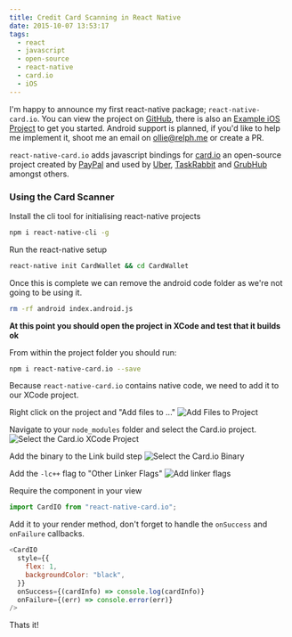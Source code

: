 ```yaml
---
title: Credit Card Scanning in React Native
date: 2015-10-07 13:53:17
tags:
  - react
  - javascript
  - open-source
  - react-native
  - card.io
  - iOS
---
```


I'm happy to announce my first react-native package; `react-native-card.io`. You can view the project on [GitHub](https://github.com/BBB/react-native-card.io), there is also an [Example iOS Project](https://github.com/BBB/react-native-card.io-example) to get you started. Android support is planned, if you'd like to help me implement it, shoot me an email on [ollie@relph.me](mailto:ollie@relph.me) or create a PR.

`react-native-card.io` adds javascript bindings for [card.io](http://card.io/) an open-source project created by [PayPal](http://paypal.com/) and used by [Uber](http://uber.com), [TaskRabbit](http://taskrabbit.com/) and [GrubHub](http://www.grubhub.com/) amongst others.

### Using the Card Scanner

Install the cli tool for initialising react-native projects

```bash
npm i react-native-cli -g
```

Run the react-native setup

```bash
react-native init CardWallet && cd CardWallet
```

Once this is complete we can remove the android code folder as we're not going to be using it.

```bash
rm -rf android index.android.js
```

**At this point you should open the project in XCode and test that it builds ok**

From within the project folder you should run:

```bash
npm i react-native-card.io --save
```

Because `react-native-card.io` contains native code, we need to add it to our XCode project.

Right click on the project and "Add files to ..."
![Add Files to Project](__GHOST_URL__/blog/content/images/2015/10/add-files-to-project.png)

Navigate to your `node_modules` folder and select the Card.io project.
![Select the Card.io XCode Project](__GHOST_URL__/blog/content/images/2015/10/select-the-card-io-project.png)

Add the binary to the Link build step
![Select the Card.io Binary](__GHOST_URL__/blog/content/images/2015/10/select-the-card-io-binary.png)

Add the `-lc++` flag to "Other Linker Flags"
![Add linker flags](__GHOST_URL__/blog/content/images/2015/10/add-linker-flags.png)

Require the component in your view

```javascript
import CardIO from "react-native-card.io";
```

Add it to your render method, don't forget to handle the `onSuccess` and `onFailure` callbacks.

```javascript
<CardIO
  style={{
    flex: 1,
    backgroundColor: "black",
  }}
  onSuccess={(cardInfo) => console.log(cardInfo)}
  onFailure={(err) => console.error(err)}
/>
```

Thats it!
